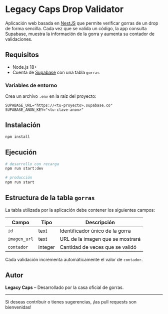 # Legacy Caps Drop Validator

Aplicación web basada en [NestJS](https://nestjs.com) que permite verificar gorras de un drop de forma sencilla. Cada vez que se valida un código, la app consulta Supabase, muestra la información de la gorra y aumenta su contador de validaciones.

## Requisitos
- Node.js 18+
- Cuenta de [Supabase](https://supabase.com) con una tabla `gorras`

### Variables de entorno
Crea un archivo `.env` en la raíz del proyecto:

```env
SUPABASE_URL="https://<tu-proyecto>.supabase.co"
SUPABASE_ANON_KEY="<tu-clave-anon>"
```

## Instalación
```bash
npm install
```

## Ejecución
```bash
# desarrollo con recarga
npm run start:dev

# producción
npm run start
```

## Estructura de la tabla `gorras`
La tabla utilizada por la aplicación debe contener los siguientes campos:

| Campo       | Tipo    | Descripción                           |
|-------------|---------|---------------------------------------|
| `id`        | text    | Identificador único de la gorra       |
| `imagen_url`| text    | URL de la imagen que se mostrará      |
| `contador`  | integer | Cantidad de veces que se validó       |

Cada validación incrementa automáticamente el valor de `contador`.

## Autor
**Legacy Caps** – Desarrollado por la casa oficial de gorras.

---
Si deseas contribuir o tienes sugerencias, ¡las pull requests son bienvenidas!
